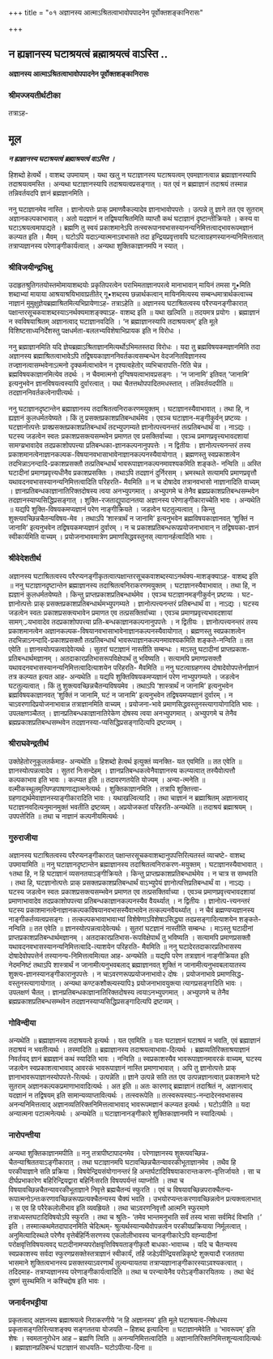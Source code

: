 +++
title = "०१ अज्ञानस्य आत्माऽश्रितत्वाभावोपपादनेन पूर्वोक्तशङ्कानिरासः"

+++


## न ह्यज्ञानस्य घटाश्रयत्वं ब्रह्माश्रयत्वं वाऽस्ति ..

**अज्ञानस्य आत्माऽश्रितत्वाभावोपपादनेन पूर्वोक्तशङ्कानिरासः**

### **श्रीमज्जयतीर्थटीका**

तत्राऽह-

## **मूल**

***न ह्यज्ञानस्य घटाश्रयत्वं ब्रह्माश्रयत्वं वाऽस्ति ।***

हिशब्दो हेत्वर्थे । वाशब्द उपमायाम् । यथा खलु न घटाज्ञानस्य घटाश्रयत्वम् एवमज्ञानत्वान्न ब्रह्माज्ञानस्यापि तदाश्रयत्वमस्ति । अन्यथा घटाज्ञानस्यापि तदाश्रयत्वप्रसङ्गात् । यत एवं न ब्रह्माज्ञानं तदाश्रयं तस्मान्न तन्निवर्तयदपि ज्ञानं ब्रह्मज्ञानमिति ।

ननु घटाज्ञानमेव नास्ति । ज्ञानोत्पत्तेः प्राक् प्रमाणवैकल्यादेव ज्ञानाभावोपपत्तेः । उत्पन्ने तु ज्ञाने तत एव सुतराम् अज्ञानकल्पकाभावात् । अतो यदज्ञानं न तद्विषयाश्रितमिति व्याप्तौ कथं घटाज्ञानं दृष्टान्तीक्रियते । कस्य वा घटाऽश्रयत्वमापाद्यते । ब्रह्मणि तु स्वयं प्रकाशमानेऽपि तत्स्वरूपानवभासस्यानन्यनिमित्तत्वाद्भावरूपमज्ञानं कल्प्यत इति । मैवम् । घटोऽपि यदाऽन्यात्मनाऽवभासते तदा इन्द्रियप्रवृत्तावपि घटत्वाग्रहणस्यानन्यनिमित्तत्वात् तत्राप्यज्ञानस्य परेणाङ्गीकार्यत्वात् । अन्यथा शुक्तिकाज्ञानमपि न स्यात् ।

### **श्रीविजयीन्द्रभिक्षु**

उदाहृतश्रुतिगतयोस्तमोमायाशब्दयोः प्रकृतिपरत्वेन पराभिमताज्ञानपरत्वे मानाभावान् मायिनं तमसा गू•मिति शब्दाभ्यां मायाया आश्रयाश्रयिभावाप्रतीतेर् गू•शब्दस्य छन्नार्थकत्वान् मायिनमित्यस्य सम्बन्धमात्रार्थकत्वाच्च नाज्ञानं मुमुक्षुज्ञेयब्रह्माश्रितमित्यभिप्रायेणाऽह- तत्राऽहेति ॥ अज्ञानस्य घटाश्रितत्वस्य परैरप्यनङ्गीकारात् पक्षान्तरसूचकवाशब्दस्याऽनर्थक्यमाशङ्क्याऽह- वाशब्द इति ॥ यथा खल्विति ॥ तदयमत्र प्रयोगः । ब्रह्माज्ञानं न स्वविषयाश्रितम् अज्ञानत्वाद् घटाज्ञानवदिति । ‘न ब्रह्माज्ञानस्यापि तदाश्रयत्वम्’ इति मूले विशिष्टसाध्यनिर्देशस्तु पक्षधर्मता-बललभ्यविशेषाभिप्रायक इति न विरोधः ।

ननु ब्रह्माज्ञानमिति यदि ज्ञेयब्रह्माऽश्रिताज्ञानमित्यर्थोऽभिमतस्तदा विरोधः । यदा तु ब्रह्मविषयकमज्ञानमिति तदा अज्ञानस्य ब्रह्माश्रितत्वाभावेऽपि तद्विषयकाज्ञाननिवर्तकत्वसम्बन्धेन वेदजनितविज्ञानस्य तज्ज्ञानत्वासम्भवेनाऽत्मनो दृक्कर्मत्वाभावेन न दृश्यत्वहेतोर् व्यभिचारापत्ति-रिति चेन्न । ब्रह्मविषयकाज्ञानमित्येव तदर्थः । न चैवमात्मनो दृग्विषयत्वाभावप्रसङ्गः । ‘न जानामि’ इतिवत् ‘जानामि’ इत्यनुभवेन ज्ञानविषयत्वस्यापि दुर्वारत्वात् । यथा चैतत्तथोपपादितमधस्तात् । तन्निवर्तयदपीति ॥ तदज्ञाननिवर्तकत्वेनापीत्यर्थः ।

ननु घटाज्ञानदृष्टान्तेन ब्रह्माज्ञानस्य तदाश्रितत्वनिराकरणमयुक्तम् । घटाज्ञानस्यैवाभावात् । तथा हि, न ह्यज्ञानं कुलधर्मतयेष्यते । किं तु प्रसक्तप्रकाशप्रतिबन्धार्थमेव । एवञ्च घटाज्ञान-मङ्गीकुर्वन् प्रष्टव्यः । घटज्ञानोत्पत्तेः प्राक्प्रसक्तप्रकाशप्रतिबन्धार्थं तदभ्युपगम्यते ज्ञानोत्पत्त्यनन्तरं तत्प्रतिबन्धार्थं वा । नाऽद्यः । घटस्य जडत्वेन स्वतः प्रकाशप्रसक्त्यसम्भवेन प्रमाणत एव प्रसक्तिर्वाच्या । एवञ्च प्रमाणप्रवृत्त्यभावदशायां सामग्य्रभावादेव तदप्रकाशोपपत्त्या प्रतिबन्धका-ज्ञानकल्पनानुपपत्तेः । न द्वितीयः । ज्ञानोत्पत्त्यनन्तरं तस्य प्रकाशमानत्वेनाज्ञानकल्पक-विषयानवभासाभावेनाज्ञानकल्पनस्यैवायोगात् । ब्रह्मणस्तु स्वप्रकाशत्वेन तदभिन्नाऽनन्दादि-प्रकाशप्रसक्तौ तत्प्रतिबन्धार्थं भावरूपाज्ञानकल्पनमावश्यकमिति शङ्कते- नन्विति ॥ अस्ति घटादीनां प्रमाणप्रवृत्त्यधीनैव प्रकाशप्रसक्तिः । तथाऽपि तदज्ञानं दुर्निरसम् । भ्रमस्थले सत्यामपि प्रमाणप्रवृत्तौ यथावदनवभासस्यानन्यनिमित्तत्वादिति परिहरति- मैवमिति ॥ न च दोषादेव तत्रानवभासो नाज्ञानादिति वाच्यम् । ज्ञानप्रतिबन्धकाज्ञानातिरिक्तदोषस्य त्वया अनभ्युपगमात् । अभ्युपगमे च तेनैव ब्रह्मप्रकाशप्रतिबन्धसम्भवेन तदज्ञानस्याप्यसिद्धिप्रसङ्गात् । शुक्ति-रजताद्युपादानतया अज्ञानस्य परेणाङ्गीकाराच्चेति भावः । अन्यथेति ॥ यद्यपि शुक्ति-विषयकमप्यज्ञानं परेण नाङ्गीक्रियते । जडत्वेन घटतुल्यत्वात् । किन्तु शुक्त्यवच्छिन्नचैतन्यविषय-मेव । तथाऽपि ‘शास्त्रार्थं न जानामि’ इत्यनुभवेन ब्रह्मविषयकाज्ञानवत् ‘शुक्तिं न जानामि’ इत्यनुभवेन तद्विषयकमप्यज्ञानं दुर्वारम् । न च प्रकाशप्रतिबन्धरूपप्रयोजनाभावान् न तद्विषयका-ज्ञानं स्वीकार्यमिति वाच्यम् । प्रयोजनाभावमात्रेण प्रमाणसिद्धवस्तुनस् त्यागानर्हत्वादिति भावः ।

### **श्रीवेदेशतीर्थ**

अज्ञानस्य घटाश्रितत्वस्य परैरप्यनङ्गीकृतत्वात्पक्षान्तरसूचकवाशब्दस्याऽनर्थक्य-माशङ्क्याऽह- वाशब्द इति ॥ ननु घटाज्ञानदृष्टान्तेन ब्रह्माज्ञानस्य तदाश्रितत्वनिराकरणमयुक्तम् । घटाज्ञानस्यैवाभावात् । तथा हि, न ह्यज्ञानं कुलधर्मतयेष्यते । किन्तु प्राप्तप्रकाशप्रतिबन्धार्थमेव । एवञ्च घटाज्ञानमङ्गीकुर्वन् प्रष्टव्यः । घट-ज्ञानोत्पत्तेः प्राक् प्रसक्तप्रकाशप्रतिबन्धार्थमभ्युपगम्यते । ज्ञानोत्पत्त्यनन्तरं प्रतिबन्धार्थं वा । नाऽद्यः । घटस्य जडत्वेन स्वतः प्रकाशप्रसक्त्यभावेन प्रमाणत एव तत्प्रसक्तिर्वाच्या । एवञ्च प्रमाणप्रवृत्त्यभावदशायां सामग््रयभावादेव तदप्रकाशोपपत्त्या प्रति-बन्धकाज्ञानकल्पनानुपपत्तेः । न द्वितीयः । ज्ञानोत्पत्त्यनन्तरं तस्य प्रकाशमानत्वेन अज्ञानकल्पक-विषयानवभासाभावेनाज्ञानकल्पनस्यैवायोगात् । ब्रह्मणस्तु स्वप्रकाशत्वेन तदभिन्नाऽनन्दादि-प्रकाशप्रसक्तौ तत्प्रतिबन्धार्थं भावरूपाज्ञानकल्पनमावश्यकमिति शङ्कते-नन्विति ॥ तत एवेति ॥ ज्ञानस्योत्पन्नत्वादेवेत्यर्थः । सुतरां घटाज्ञानं नास्तीति सम्बन्धः । माऽस्तु घटादीनां प्राप्तप्रकाश-प्रतिबन्धार्थमज्ञानम् । अतदाकारप्रतिभासरूपविक्षेपार्थं तु भविष्यति । सत्यामपि प्रमाणप्रसक्तौ यथावदनवभासस्यानन्यनिमित्तत्वादित्याशयेन परिहरति- मैवमिति ॥ ननु घटत्वाग्रहणस्य दोषादेवोपपत्तेर्नाज्ञानं तत्र कल्प्यत इत्यत आह- अन्यथेति ॥ यद्यपि शुक्तिविषयकमप्यज्ञानं परेण नाभ्युपगम्यते । जडत्वेन घटतुल्यत्वात् । किं तु शुक्त्यवच्छिन्नचैतन्यविषयमेव । तथाऽपि ‘शास्त्रार्थं न जानामि’ इत्यनुभवेन ब्रह्मविषयकाज्ञानवत् ‘शुक्तिं न जानामि, घटं न जानामि’ इत्यनुभवेन तद्विषयमप्यज्ञानं दुर्वारम् । न चाऽवरणादिप्रयोजनाभावान्न तत्राज्ञानमिति वाच्यम् । प्रयोजना-भावे प्रमाणसिद्धवस्तुनस्त्यागायोगादिति भावः । उपलक्षणञ्चैतत् । ज्ञानप्रतिबन्धकाज्ञानातिरेकेण दोषस्य त्वया अनभ्युपगमात् । अभ्युपगमे च तेनैव ब्रह्मप्रकाशप्रतिबन्धसम्भवेन तदज्ञानस्या-प्यसिद्धिप्रसङ्गादित्यपि द्रष्टव्यम् ।

### **श्रीराघवेन्द्रतीर्थ**

उक्तेहेतोरनुकूलतर्कमाह- अन्यथेति ॥ हिशब्दो हेत्वर्थ इत्युक्तं व्यनक्ति- यत एवमिति ॥ तत एवेति ॥ ज्ञानस्योत्पन्नत्वादेव । सुतरां निःसन्देहम् । ज्ञानप्रतिबन्धकत्वेनैवाज्ञानस्य कल्प्यत्वात् तस्यैवोत्पत्तौ कल्पकाभाव इति भावः । कल्प्यत इति ॥ तदावरणतयेति योज्यम् । अन्या-त्मनेति ॥
वल्मीकस्थूलमृत्पिण्डपाषाणाद्यात्मनेत्यर्थः । शुक्तिकाज्ञानमिति । तत्रापि शुक्तित्त्वा-ग्रहणाद्यर्थमेवाज्ञानस्याङ्गीकारादिति भावः । यथाखल्वित्यादि । तथा चाज्ञानं न ब्रह्माश्रितम् अज्ञानत्वाद् घटाज्ञानवदित्यनुमानमुक्तं भवतीति द्रष्टव्यम् । अप्रयोजकतां परिहरति-अन्यथेति ॥ तदाश्रयं ब्रह्माश्रयम् । उपपत्तेरिति ॥ तथा च नाज्ञानं कल्पनीयमित्यर्थः ।

### **गुरुराजीया**

अज्ञानस्य घटाश्रितत्वस्य परैरप्यनङ्गीकारात् पक्षान्तरसूचकवाशब्दानुपपत्तिरित्यतस्तं व्याचष्टे- वाशब्द उपमायामिति ॥ ननु घटाज्ञानदृष्टान्तेन ब्रह्माज्ञानस्य तदाश्रितत्वनिराकरण-मयुक्तम् । घटाज्ञानस्यैवाभावात् । १तथा हि, न हि घटाज्ञानं व्यसनतयाऽङ्गीक्रियते । किन्तु प्राप्तप्रकाशप्रतिबन्धार्थमेव । न चात्र स सम्भवति । तथा हि, घटज्ञानोत्पत्तेः प्राक् प्रसक्तप्रकाशप्रतिबन्धार्थं वाऽभ्युपेयं ज्ञानोत्पत्तिप्रतिबन्धार्थं वा । नाऽद्यः । घटस्य जडत्वेन स्वतः प्रकाशप्रसक्त्यसम्भवेन प्रमाणत एव तत्प्रसक्तिर्वाच्या । एवञ्च प्रमाणप्रवृत्त्यभावदशायां प्रमाणाभावादेव तदप्रकाशोपपत्त्या प्रतिबन्धकाज्ञानकल्पनस्यैव वैयर्थ्यात् । न द्वितीयः । ज्ञानोत्प-त्त्यनन्तरं घटस्य प्रकाशमानत्वेनाज्ञानकल्पकविषयानवभासस्यैवाभावेन तत्कल्पनवैयर्थ्यात् । न चैवं ब्रह्मण्यप्यज्ञानस्य नाङ्गीकर्तव्यत्वप्रसङ्गः । तत्कल्पकभावाभावाभ्यां विशेषेणाऽविशेषाऽसिद्ध्या तदप्रसङ्गादित्याशयेन शङ्कते- नन्विति ॥ तत एवेति ॥ ज्ञानस्योत्पन्नत्वादेवेत्यर्थः । सुतरां घटज्ञानं नास्तीति सम्बन्धः । माऽस्तु घटादीनां प्राप्तप्रकाशप्रतिबन्धार्थमज्ञानम् । अतदाकारप्रतिभास-रूपविक्षेपार्थं तु भविष्यति । सत्यामपि प्रमाणप्रसक्तौ यथावदनवभासस्यानन्यनिमित्तत्वादि-त्याशयेन परिहरति- मैवमिति ॥ ननु घटादेरतदाकारप्रतिभासस्य दोषादेवोपपत्तेर्न तस्यानन्य-निमित्तत्वमित्यत आह- अन्यथेति ॥ यद्यपि परेण तत्राज्ञानं नाङ्गीक्रियत इति नेदमनिष्टं तथाऽपि शास्त्रार्थं न जानामीत्यनुभवबलाद् ब्रह्माज्ञानवत् शुक्तिं न जानामीत्यनुभवबलायातस्य शुक्त्य-ज्ञानस्यानङ्गीकारानुपपत्तेः । न चाऽवरणरूपप्रयोजनाभावो२ दोषः । प्रयोजनाभावे प्रमाणसिद्ध-वस्तुनस्त्यागायोगात् । अन्यथा कण्टकशौक्ल्यस्यापि३ प्रयोजनाभावयुक्त्या त्यागप्रसङ्गादिति भावः । उपलक्षणं चैतत् । ज्ञानप्रतिबन्धकाज्ञानातिरिक्तदोषस्य त्वयाऽनभ्युपगमात् । अभ्युपगमे च तेनैव ब्रह्मप्रकाशप्रतिबन्धसम्भवेन तदज्ञानस्याप्यसिद्धिप्रसङ्गादित्यपि द्रष्टव्यम् ।

### **गोविन्दीया**

अन्यथेति ॥ ब्रह्माज्ञानस्य तदाश्रयत्वे इत्यर्थः । यत एवमिति ॥ यतः घटाज्ञानं घटाश्रयं न भवति, एवं ब्रह्माज्ञानं तदाश्रयं न भवतीत्यर्थः । तस्मादिति ॥ ब्रह्माज्ञानस्य तदाश्रयत्वाभावा-दित्यर्थः । ब्रह्मव्यतिरिक्ताश्रयाज्ञानं निवर्तयद् ज्ञानं ब्रह्मज्ञानं कथं स्यादिति भावः । नन्विति ॥ स्वप्रकाशस्यैव भावरूपाज्ञानमावरकं वाच्यम्, घटस्य जडत्वेन स्वप्रकाशत्वाभावाद् आवरकं भावरूपाज्ञानं नास्ति प्रमाणाभावात् । अपि तु ज्ञानोत्पत्तेः प्राक् ज्ञानाभावरूपाज्ञानस्योपपत्ते-रित्यर्थः । उत्पन्नेति ॥ ज्ञाने उत्पन्ने सति तत एव उत्पन्नज्ञानत्वात् प्रकाशमाने घटे सुतराम् अज्ञानकल्पकप्रमाणाभावादित्यर्थः । अत इति ॥ अतः कारणाद् ब्रह्माज्ञानं तदाश्रितं न, अज्ञानत्वाद् यदज्ञानं न तद्विषयम् इति सामान्यव्याप्तावित्यर्थः । तत्स्वरूपेति ॥ तत्स्वरूपस्याऽ-नन्दादेरनवभासस्य अनन्यनिमित्तत्वाद् अज्ञानव्यतिरिक्तनिमित्तत्वाभावाद् भावरूपमज्ञानं कल्प्यत इत्यर्थः । घटोऽपीति ॥ यदा अन्यात्मना पटात्मनेत्यर्थः । अन्यथेति ॥ घटाज्ञानानङ्गीकारे शुक्तिकाज्ञानमपि न स्यादित्यर्थः ।

### **नारोपन्तीया**

अन्यथा शुक्तिकाज्ञानमपीति ॥ ननु तत्रापीष्टापादनमेव । परेणाज्ञानस्य शुक्त्यवच्छिन्न-चैतन्याश्रिततयाऽङ्गीकारात् । तथा घटाज्ञानमपि घटावच्छिन्नचैतन्यावरकीभूताज्ञानमेव । तथैव हि परकीयाज्ञाने सति
प्रक्रिया । विषयेन्द्रियसंयोगानन्तरं हि अन्तर्घटादिविषयाकारान्तःकरण-वृत्तिर्जायते । सा च दीर्घप्रभाकारेण बहिरिन्द्रियद्वारा बहिर्निःसरति विषयपर्यन्तं व्याप्नोति । तथा च विषयावच्छिन्नचैतन्यावरकीभूताज्ञाने निवृत्ते ब्रह्मचैतन्यं स्फुरति । एवं च
विषयावच्छिन्नपराक्चैतन्य-रूपात्मनोऽन्तःकरणावच्छिन्नरूपप्रत्यक्चैतन्यस्य चैक्यं भवति । उभयोरप्यन्तःकरणावच्छिन्नत्वेन प्रत्यक्त्वलाभात् । स एव हि परैरेकलोलीभाव इति व्यवह्रियते । तथा चाऽवरणनिवृत्तौ आत्मनि स्फुरमाणे तत्राध्यस्तघटादिविषयोऽपि स्फुरति । तथा च श्रुतिः- ‘तमेव भान्तमनुभाति सर्वं तस्य भासा सर्वमिदं विभाति ।’ इति । तस्मात्कथमेतदापादनमिति चेदित्थम्- श्रुत्यर्थस्यान्यथैवोपन्नत्वेन परकीयप्रक्रियाया निर्मूलत्वात् । अनुमित्यादिस्थले परेणैव वृत्तेर्बहिर्निःसरणस्य एकलोलीभावस्य चानङ्गीकारेऽपि वह्न्यादीनां परोक्षवृत्तिविषयत्ववद् घटादीनामप्यपरोक्षवृत्तिविषयताङ्गीकृतौ बाधका-भावाच्च । यदि च चैतन्यस्य स्वप्रकाशस्य सर्वदा स्फुरणप्रसक्तेस्तत्राज्ञानं स्वीकार्यं, तर्हि जडेऽपीन्द्रियसन्निकृष्टे शुक्त्यादौ रजततया भासमाने शुक्तित्वभानस्य प्रसक्तस्याऽवरणार्थं तुल्यन्यायतया तत्राप्यज्ञानाङ्गीकारस्याऽवश्यकत्वात् । तदिदमाह- तत्राप्यज्ञानस्य परेणाङ्गीकार्यत्वादिति ॥ तथा च परन्यायेनैव परोऽङ्गीकारयितव्यः । तथा चेदं दूषणं सुस्थमिति न कश्चिद्दोष इति भावः ।

### **जनार्दनभट्टीया**

प्रकृतत्वाद् अज्ञानस्य ब्रह्माश्रयत्वे निराकरणीये ‘न हि अज्ञानस्य’ इति मूले घटाश्रयत्व-निषेधस्य प्रकृतासङ्गतिरित्याशङ्क्य सङ्गततया योजयति – हिशब्द इत्यादिना ॥ घटाज्ञानमेवेति ॥ ‘भावरूपम्’ इति शेषः । स्वमतानुरोधेन आह – ब्रह्मणि त्विति ॥ अनन्यनिमित्तत्वादिति ॥ अज्ञानातिरिक्तनिमित्तशून्यत्वादित्यर्थः । ब्रह्माज्ञानप्रतिबन्धं घटाज्ञानं साधयति– घटोऽपीत्या-दिना ॥

